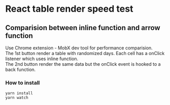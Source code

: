 # React table render speed test
## Comparision between inline function and arrow function
Use Chrome extension - MobX dev tool for performance comparision.  
The 1st button render a table with randomized days. Each cell has a onClick listener which uses inline function.  
The 2nd button render the same data but the onClick event is hooked to a back function.  
### How to install
```
yarn install
yarn watch
```